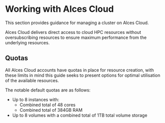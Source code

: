 # Working with Alces Cloud

This section provides guidance for managing a cluster on Alces Cloud.

Alces Cloud delivers direct access to cloud HPC resources without oversubscribing resources to ensure maximum performance from the underlying resources. 

## Quotas 

All Alces Cloud accounts have quotas in place for resource creation, with these limits in mind this guide seeks to present options for optimal utilisation of the available resources. 

The notable default quotas are as follows: 

- Up to 8 instances with:
    - Combined total of 48 cores
    - Combined total of 384GB RAM 
- Up to 8 volumes with a combined total of 1TB total volume storage

